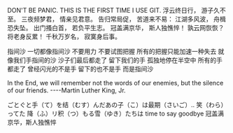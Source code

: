 DON'T BE  PANIC. THIS IS THE FIRST TIME I USE GIT.
浮云终日行， 游子久不至。 
三夜频梦君， 情亲见君意。 
告归常局促， 苦道来不易： 
江湖多风波， 舟楫恐失坠。 
出门搔白首， 若负平生志。 
冠盖满京华， 斯人独憔悴！ 
孰云网恢恢？ 将老身反累！ 
千秋万岁名， 寂寞身后事。

指间沙 
一切都像指间沙
不要用力 不要试图把握
所有的把握只能加速一种失去
就像我们手指间的沙
沙子们最后都走了
留下我们的手 孤独地停在半空中
所有的手都走了 
曾经闪光的不是手 留下的也不是手
而是指间沙

In the End, we will remember not the words of our enemies, but the silence of our friends.
----Martin Luther King, Jr.

ごとぐと手（て）を结（むす）んだあの子（こ）は最期（さいご）.. 笑（わら）ってた 
降（ふ）リ积（つ）もる雪（ゆき）たちは
time to say goodbye
冠盖满京华，斯人独憔悴
